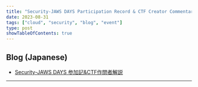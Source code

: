 ```yaml
---
title: "Security-JAWS DAYS Participation Record & CTF Creator Commentary"
date: 2023-08-31
tags: ["cloud", "security", "blog", "event"]
type: post
showTableOfContents: true
---
```


## Blog (Japanese)
- [Security-JAWS DAYS 参加記&CTF作問者解説](https://scgajge12.hatenablog.com/entry/security_jaws_days_2023)

---
